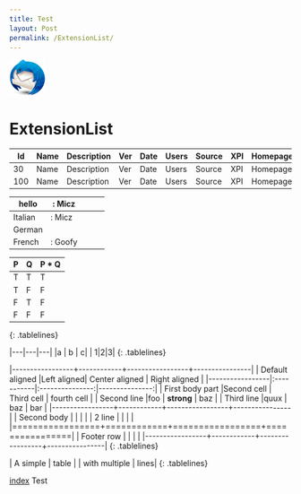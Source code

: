 ```yaml
---
title: Test
layout: Post
permalink: /ExtensionList/
---
```

![Thunderbird icon](./images/Thunderbird-icon.png)

# ExtensionList



| Id | Name | Description | Ver | Date | Users | Source | XPI | Homepage |
| --- | --- | --- | --- | --- | --- | --- | --- | --- |
| 30 | Name | Description | Ver | Date | Users | Source | XPI | Homepage |
| 100 | Name | Description | Ver | Date | Users | Source | XPI | Homepage |


| hello   	| : Micz  	|   	|   	|   	|
|---------	|---------	|---	|---	|---	|
| Italian 	| : Micz  	|   	|   	|   	|
| German  	|         	|   	|   	|   	|
| French  	| : Goofy 	|   	|   	|   	|


<style>
.tablelines table, .tablelines td, .tablelines th {
        border: 1px solid black;
        }
</style>

| P | Q | P * Q |
| - | - | - |
| T | T | T |
| T | F | F |
| F | T | F |
| F | F | F |
{: .tablelines}

|---|---|---|
|a  | b | c|
| 1|2|3|
{: .tablelines}

|-----------------+------------+-----------------+----------------|
| Default aligned |Left aligned| Center aligned  | Right aligned  |
|-----------------|:-----------|:---------------:|---------------:|
| First body part |Second cell | Third cell      | fourth cell    |
| Second line     |foo         | **strong**      | baz            |
| Third line      |quux        | baz             | bar            |
|-----------------+------------+-----------------+----------------|
| Second body     |            |                 |                |
| 2 line          |            |                 |                |
|=================+============+=================+================|
| Footer row      |            |                 |                |
|-----------------+------------+-----------------+----------------|
{: .tablelines}

| A simple | table |
| with multiple | lines|
{: .tablelines}


[index](./index.html)
Test
